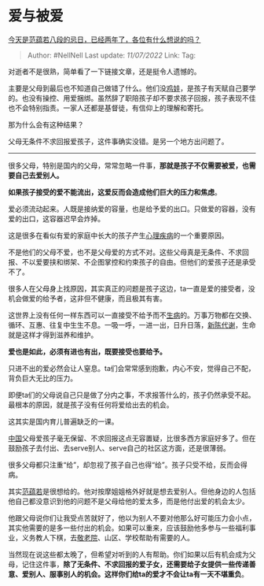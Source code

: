 # 爱与被爱
[今天是范蕴若八段的忌日，已经两年了，各位有什么想说的吗？](https://www.zhihu.com/question/541089284/answer/2562576568)

> Author: #NellNell
> Last update: *11/07/2022*
> Link:
> Tag:

对逝者不是很熟，简单看了一下链接文章，还是挺令人遗憾的。

主要是父母到最后也不知道自己做错了什么。他们没[鸡娃](https://www.zhihu.com/search?q=%E9%B8%A1%E5%A8%83&search_source=Entity&hybrid_search_source=Entity&hybrid_search_extra=%7B%22sourceType%22%3A%22answer%22%2C%22sourceId%22%3A2562576568%7D)，是孩子有天赋自己要学的。也没有操控、用爱捆绑。虽然辞了职陪孩子却不要求孩子回报，孩子表现不佳也不会特别指责。一家人还都是基督徒，有信仰上的理解和寄托。

那为什么会有这种结果？

父母无条件不求回报爱孩子，这件事确实没错。是另一个地方出问题了。

---

很多父母，特别是国内的父母，常常忽略一件事，**那就是孩子不仅需要被爱，也需要自己去爱别人。**

**如果孩子接受的爱不能流出，这爱反而会造成他们巨大的压力和焦虑**。

爱必须流动起来。人既是接纳爱的容量，也是给予爱的出口。只做爱的容器，没有爱的出口，这容器迟早会炸掉。

这是很多在看似有爱的家庭中长大的孩子产生[心理疾病](https://www.zhihu.com/search?q=%E5%BF%83%E7%90%86%E7%96%BE%E7%97%85&search_source=Entity&hybrid_search_source=Entity&hybrid_search_extra=%7B%22sourceType%22%3A%22answer%22%2C%22sourceId%22%3A2562576568%7D)的一个重要原因。

不是他们的父母不爱，也不是父母爱的方式不对。这些父母真是无条件、不求回报、不以爱要挟和绑架、不企图掌控和约束孩子的自由。但他们的爱孩子还是承受不了。

很多人在父母身上找原因，其实真正的问题是孩子这边，ta一直是爱的接受者，没机会做爱的给予者，这非但不健康，而且极其有害。

这世界上没有任何一样东西可以一直接受不给予而不[生病](https://www.zhihu.com/search?q=%E7%94%9F%E7%97%85&search_source=Entity&hybrid_search_source=Entity&hybrid_search_extra=%7B%22sourceType%22%3A%22answer%22%2C%22sourceId%22%3A2562576568%7D)的。万事万物都在交换、循环、互惠、往复中生生不息。一吸一呼，一进一出，日升日落，[新陈代谢](https://www.zhihu.com/search?q=%E6%96%B0%E9%99%88%E4%BB%A3%E8%B0%A2&search_source=Entity&hybrid_search_source=Entity&hybrid_search_extra=%7B%22sourceType%22%3A%22answer%22%2C%22sourceId%22%3A2562576568%7D)，生命就是这样才得到滋养和维护。

**爱也是如此，必须有进也有出，既要接受也要给予。**

只进不出的爱必然会让人窒息。ta们会常常感到抱歉，内心不安，觉得自己不配，背负巨大无比的压力。

即便ta们的父母说自己只是做了分内之事，不求报答什么的，孩子仍然承受不起。最根本的原因，就是孩子没有任何将爱给出去的机会。

这其实是国内育儿普遍缺乏的一课。

[中国](https://www.zhihu.com/search?q=%E4%B8%AD%E5%9B%BD&search_source=Entity&hybrid_search_source=Entity&hybrid_search_extra=%7B%22sourceType%22%3A%22answer%22%2C%22sourceId%22%3A2562576568%7D)父母爱孩子毫无保留、不求回报这点无容置疑，比很多西方家庭好多了。但在鼓励孩子去付出、去serve别人、serve自己的社区这方面，还是很薄弱。

很多父母都只注重“给”，却忽视了孩子自己也得“给”。孩子只受不给，反而会得病。

其实[范蕴若](https://www.zhihu.com/search?q=%E8%8C%83%E8%95%B4%E8%8B%A5&search_source=Entity&hybrid_search_source=Entity&hybrid_search_extra=%7B%22sourceType%22%3A%22answer%22%2C%22sourceId%22%3A2562576568%7D)是很想给的。他对按摩姐姐格外好就是想去爱别人。但他身边的人包括他自己都没意识到他的问题不是父母给他的爱太多，而是他付出爱的机会太少。

他跟父母说你们让我受点苦就好了，他以为别人不要对他那么好可能压力会小点，其实他需要的是多一些付出的机会。如果可以重来，应该鼓励他多参与一些福利事业，义务教人下棋，去[敬老院](https://www.zhihu.com/search?q=%E6%95%AC%E8%80%81%E9%99%A2&search_source=Entity&hybrid_search_source=Entity&hybrid_search_extra=%7B%22sourceType%22%3A%22answer%22%2C%22sourceId%22%3A2562576568%7D)、山区、学校帮助有需要的人。

当然现在说这些都太晚了，但希望对听到的人有帮助。你们如果以后有机会成为父母，记住这件事，**除了无条件、不求回报的爱子女，还需要给子女提供一些传递善意、爱别人、服事别人的机会。这样你们给ta的爱才不会让ta有一天不堪重负**。
